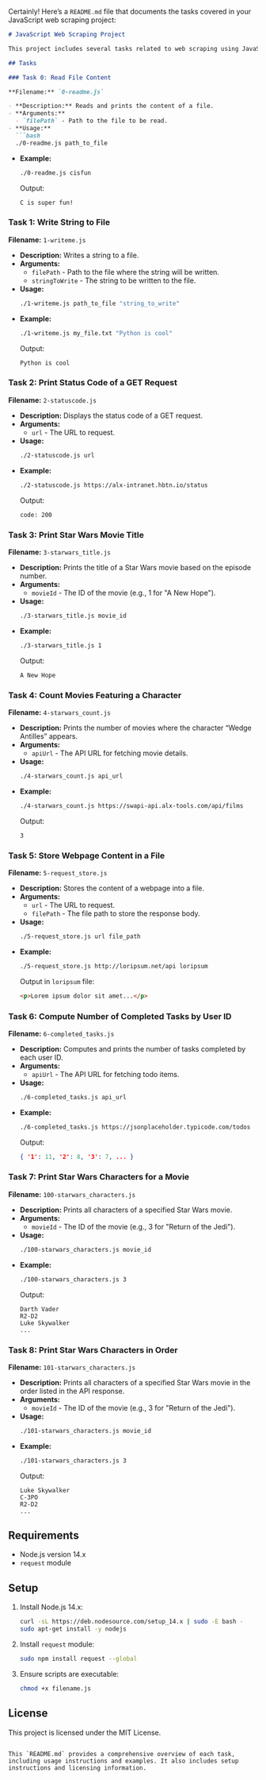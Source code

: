 Certainly! Here’s a `README.md` file that documents the tasks covered in your JavaScript web scraping project:

```markdown
# JavaScript Web Scraping Project

This project includes several tasks related to web scraping using JavaScript and the `request` module. The scripts perform various operations like reading and writing files, making HTTP requests, and parsing JSON data from APIs.

## Tasks

### Task 0: Read File Content

**Filename:** `0-readme.js`

- **Description:** Reads and prints the content of a file.
- **Arguments:** 
  - `filePath` - Path to the file to be read.
- **Usage:**
  ```bash
  ./0-readme.js path_to_file
  ```
- **Example:**
  ```bash
  ./0-readme.js cisfun
  ```
  Output:
  ```
  C is super fun!
  ```

### Task 1: Write String to File

**Filename:** `1-writeme.js`

- **Description:** Writes a string to a file.
- **Arguments:** 
  - `filePath` - Path to the file where the string will be written.
  - `stringToWrite` - The string to be written to the file.
- **Usage:**
  ```bash
  ./1-writeme.js path_to_file "string_to_write"
  ```
- **Example:**
  ```bash
  ./1-writeme.js my_file.txt "Python is cool"
  ```
  Output:
  ```
  Python is cool
  ```

### Task 2: Print Status Code of a GET Request

**Filename:** `2-statuscode.js`

- **Description:** Displays the status code of a GET request.
- **Arguments:** 
  - `url` - The URL to request.
- **Usage:**
  ```bash
  ./2-statuscode.js url
  ```
- **Example:**
  ```bash
  ./2-statuscode.js https://alx-intranet.hbtn.io/status
  ```
  Output:
  ```
  code: 200
  ```

### Task 3: Print Star Wars Movie Title

**Filename:** `3-starwars_title.js`

- **Description:** Prints the title of a Star Wars movie based on the episode number.
- **Arguments:** 
  - `movieId` - The ID of the movie (e.g., 1 for "A New Hope").
- **Usage:**
  ```bash
  ./3-starwars_title.js movie_id
  ```
- **Example:**
  ```bash
  ./3-starwars_title.js 1
  ```
  Output:
  ```
  A New Hope
  ```

### Task 4: Count Movies Featuring a Character

**Filename:** `4-starwars_count.js`

- **Description:** Prints the number of movies where the character “Wedge Antilles” appears.
- **Arguments:** 
  - `apiUrl` - The API URL for fetching movie details.
- **Usage:**
  ```bash
  ./4-starwars_count.js api_url
  ```
- **Example:**
  ```bash
  ./4-starwars_count.js https://swapi-api.alx-tools.com/api/films
  ```
  Output:
  ```
  3
  ```

### Task 5: Store Webpage Content in a File

**Filename:** `5-request_store.js`

- **Description:** Stores the content of a webpage into a file.
- **Arguments:** 
  - `url` - The URL to request.
  - `filePath` - The file path to store the response body.
- **Usage:**
  ```bash
  ./5-request_store.js url file_path
  ```
- **Example:**
  ```bash
  ./5-request_store.js http://loripsum.net/api loripsum
  ```
  Output in `loripsum` file:
  ```html
  <p>Lorem ipsum dolor sit amet...</p>
  ```

### Task 6: Compute Number of Completed Tasks by User ID

**Filename:** `6-completed_tasks.js`

- **Description:** Computes and prints the number of tasks completed by each user ID.
- **Arguments:** 
  - `apiUrl` - The API URL for fetching todo items.
- **Usage:**
  ```bash
  ./6-completed_tasks.js api_url
  ```
- **Example:**
  ```bash
  ./6-completed_tasks.js https://jsonplaceholder.typicode.com/todos
  ```
  Output:
  ```json
  { '1': 11, '2': 8, '3': 7, ... }
  ```

### Task 7: Print Star Wars Characters for a Movie

**Filename:** `100-starwars_characters.js`

- **Description:** Prints all characters of a specified Star Wars movie.
- **Arguments:** 
  - `movieId` - The ID of the movie (e.g., 3 for "Return of the Jedi").
- **Usage:**
  ```bash
  ./100-starwars_characters.js movie_id
  ```
- **Example:**
  ```bash
  ./100-starwars_characters.js 3
  ```
  Output:
  ```
  Darth Vader
  R2-D2
  Luke Skywalker
  ...
  ```

### Task 8: Print Star Wars Characters in Order

**Filename:** `101-starwars_characters.js`

- **Description:** Prints all characters of a specified Star Wars movie in the order listed in the API response.
- **Arguments:** 
  - `movieId` - The ID of the movie (e.g., 3 for "Return of the Jedi").
- **Usage:**
  ```bash
  ./101-starwars_characters.js movie_id
  ```
- **Example:**
  ```bash
  ./101-starwars_characters.js 3
  ```
  Output:
  ```
  Luke Skywalker
  C-3PO
  R2-D2
  ...
  ```

## Requirements

- Node.js version 14.x
- `request` module

## Setup

1. Install Node.js 14.x:
   ```bash
   curl -sL https://deb.nodesource.com/setup_14.x | sudo -E bash -
   sudo apt-get install -y nodejs
   ```

2. Install `request` module:
   ```bash
   sudo npm install request --global
   ```

3. Ensure scripts are executable:
   ```bash
   chmod +x filename.js
   ```

## License

This project is licensed under the MIT License.
```

This `README.md` provides a comprehensive overview of each task, including usage instructions and examples. It also includes setup instructions and licensing information.
